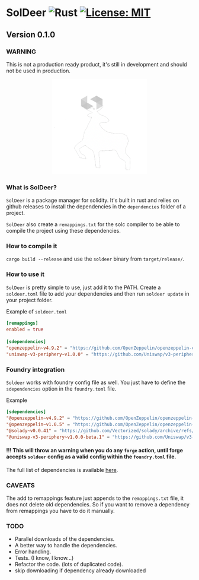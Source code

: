 # SolDeer ![Rust][rust-badge] [![License: MIT][license-badge]][license]

## Version 0.1.0

### WARNING

This is not a production ready product, it's still in development and should not be used in production.

[rust-badge]: https://img.shields.io/badge/Built%20with%20-Rust-e43716.svg
[license]: https://opensource.org/licenses/MIT
[license-badge]: https://img.shields.io/badge/License-MIT-blue.svg

<p align="center">
  <img src="./soldeer.png" />
</p>

### What is SolDeer?

`SolDeer` is a package manager for solidity.
It's built in rust and relies on github releases to install the dependencies in the `dependencies` folder of a project.

`SolDeer` also create a `remappings.txt` for the solc compiler to be able to compile the project using these dependencies.

### How to compile it

`cargo build --release` and use the `soldeer` binary from `target/release/`.

### How to use it

`SolDeer` is pretty simple to use, just add it to the PATH. Create a `soldeer.toml` file to add your dependencies and then run `soldeer update` in your project folder.

Example of `soldeer.toml`

```toml
[remappings]
enabled = true

[sdependencies]
"openzeppelin~v4.9.2" = "https://github.com/OpenZeppelin/openzeppelin-contracts/archive/refs/tags/v4.9.2.zip"
"uniswap-v3-periphery~v1.0.0" = "https://github.com/Uniswap/v3-periphery/archive/refs/tags/v1.0.0.zip"
```

### Foundry integration

`Soldeer` works with foundry config file as well. You just have to define the `sdependencies` option in the `foundry.toml` file.

Example

```toml
[sdependencies]
"@openzeppelin~v4.9.2" = "https://github.com/OpenZeppelin/openzeppelin-contracts/archive/refs/tags/v4.9.2.zip"
"@openzeppelin~v1.0.5" = "https://github.com/OpenZeppelin/openzeppelin-contracts/archive/refs/tags/v1.0.5.zip"
"@solady~v0.0.41" = "https://github.com/Vectorized/solady/archive/refs/tags/v0.0.41.zip"
"@uniswap-v3-periphery~v1.0.0-beta.1" = "https://github.com/Uniswap/v3-periphery/archive/refs/tags/v1.0.0-beta.1.zip"
```

#### !!! This will throw an warning when you do any `forge` action, until forge accepts `soldeer` config as a valid config within the `foundry.toml` file.

The full list of dependencies is available [here](./all_dependencies.toml).

### CAVEATS

The add to remappings feature just appends to the `remappings.txt` file, it does not delete old dependencies. So if you want to remove a dependency from remappings you have to do it manually.

### TODO

- Parallel downloads of the dependencies.
- A better way to handle the dependencies.
- Error handling.
- Tests. (I know, I know...)
- Refactor the code. (lots of duplicated code).
- skip downloading if dependency already downloaded
